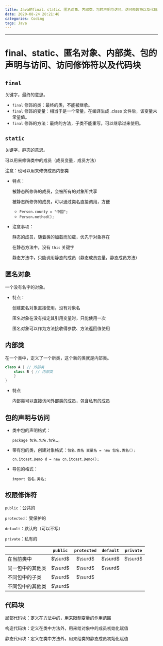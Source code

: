 ```yaml
---
title: Java的final、static、匿名对象、内部类、包的声明与访问、访问修饰符以及代码块
date: 2020-08-24 20:21:48
categories: Coding
tags: Java
---
```


----

<!--more-->

# final、static、匿名对象、内部类、包的声明与访问、访问修饰符以及代码块

## `final`

关键字，最终的意思。

* `final` 修饰的类：最终的类，不能被继承。
* `final` 修饰的变量：相当于是一个常量，在编译生成 .class 文件后，该变量未常量值。
* `final` 修饰的方法：最终的方法，子类不能重写，可以继承过来使用。



## `static` 

关键字，静态的意思。

可以用来修饰类中的成员（成员变量，成员方法）

注意：也可以用来修饰成员内部类

* 特点：

  被静态所修饰的成员，会被所有的对象所共享

  被静态所修饰的成员，可以通过类名直接调用，方便

  * `Person.county = "中国";`
  * `Person.method();`

* 注意事项：

  静态的成员，随着类的加载而加载，优先于对象存在

  在静态方法中，没有 `this` 关键字

  静态方法中，只能调用静态的成员（静态成员变量，静态成员方法）



## 匿名对象

一个没有名字的对象。

* 特点：

  创建匿名对象直接使用，没有对象名

  匿名对象在没有指定其引用变量时，只能使用一次

  匿名对象可以作为方法接收得参数、方法返回值使用



## 内部类

在一个类中，定义了一个新类，这个新的类就是内部类。

```java
class A { // 外部类
    class B { // 内部类
    }
}
```

* 特点

  内部类可以直接访问外部类的成员，包含私有的成员



## 包的声明与访问

* 类中包的声明格式：

  `package 包名.包名.包名…;`

* 带有包的类，创建对象格式：`包名.类名 变量名 = new 包名.类名();`

  `cn.itcast.Demo d = new cn.itcast.Demo();`

* 导包的格式：

  `import 包名.类名;`



## 权限修饰符

`public`：公共的

`protected`：受保护的

`default`：默认的（可以不写）

`private`：私有的

|                  | `public` | `protected` | `default` | `private` |
| ---------------- | :------: | :---------: | :-------: | :-------: |
| 在当前类中       | $\surd$  |   $\surd$   |  $\surd$  |  $\surd$  |
| 同一包中的其他类 | $\surd$  |   $\surd$   |  $\surd$  |           |
| 不同包中的子类   | $\surd$  |   $\surd$   |           |           |
| 不同包中的其他类 | $\surd$  |             |           |           |



## 代码块

局部代码块：定义在方法中的，用来限制变量的作用范围

构造代码块：定义在类中方法外，用来给对象中的成员初始化赋值

静态代码块：定义在类中方法外，用来给类的静态成员初始化赋值



